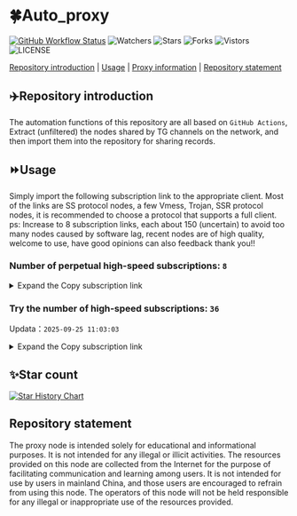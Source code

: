 # 🍀Auto_proxy
[![GitHub Workflow Status](https://img.shields.io/github/actions/workflow/status/PangTouY00/Auto_proxy/main.yml?branch=main)](https://github.com/PangTouY00/Auto_proxy/actions/workflows/main.yml?branch=main) 
![Watchers](https://img.shields.io/github/watchers/w1770946466/Auto_proxy) ![Stars](https://img.shields.io/github/stars/PangTouY00/Auto_proxy) ![Forks](https://img.shields.io/github/forks/w1770946466/Auto_proxy) ![Vistors](https://visitor-badge.laobi.icu/badge?page_id=PangTouY00.Auto_proxy) ![LICENSE](https://img.shields.io/badge/license-CC%20BY--SA%204.0-green.svg)

[Repository introduction](https://github.com/PangTouY00/Auto_proxy#Repositoryintroduction) | [Usage](https://github.com/PangTouY00/Auto_proxy#Usage) | [Proxy information](https://github.com/PangTouY00/Auto_proxy#Proxyinformation) | [Repository statement](https://github.com/PangTouY00/Auto_proxy#Repositorystatement)

## ✈️Repository introduction
The automation functions of this repository are all based on `GitHub Actions`,
Extract (unfiltered) the nodes shared by TG channels on the network, and then import them into the repository for sharing records.

## ⏩Usage
Simply import the following subscription link to the appropriate client. Most of the links are SS protocol nodes, a few Vmess, Trojan, SSR protocol nodes, it is recommended to choose a protocol that supports a full client.
ps: Increase to 8 subscription links, each about 150 (uncertain) to avoid too many nodes caused by software lag, recent nodes are of high quality, welcome to use, have good opinions can also feedback thank you!!

### Number of perpetual high-speed subscriptions: `8`

<details>
  <summary>Expand the Copy subscription link</summary>

  
- [Multiprotocol Base64 encoding](https://raw.githubusercontent.com/PangTouY00/Auto_proxy/main/Long_term_subscription1)
`https://raw.githubusercontent.com/PangTouY00/Auto_proxy/main/Long_term_subscription_num`
`Total number of merge nodes: 304`

- [Multiprotocol Base64 encoding](https://raw.githubusercontent.com/PangTouY00/Auto_proxy/main/Long_term_subscription1)
`https://raw.githubusercontent.com/PangTouY00/Auto_proxy/main/Long_term_subscription1`
`Total number of merge nodes: 39`

- [Multiprotocol Base64 encoding](https://raw.githubusercontent.com/PangTouY00/Auto_proxy/main/Long_term_subscription2)
`https://raw.githubusercontent.com/PangTouY00/Auto_proxy/main/Long_term_subscription2`
`Total number of merge nodes: 39`

- [Multiprotocol Base64 encoding](https://raw.githubusercontent.com/PangTouY00/Auto_proxy/main/Long_term_subscription3)
`https://raw.githubusercontent.com/PangTouY00/Auto_proxy/main/Long_term_subscription3`
`Total number of merge nodes: 39`

- [Multiprotocol Base64 encoding](https://raw.githubusercontent.com/PangTouY00/Auto_proxy/main/Long_term_subscription4)
`https://raw.githubusercontent.com/PangTouY00/Auto_proxy/main/Long_term_subscription4`
`Total number of merge nodes: 39`

- [Multiprotocol Base64 encoding](https://raw.githubusercontent.comPangTouY00/Auto_proxy/main/Long_term_subscription5)
`https://raw.githubusercontent.com/PangTouY00/Auto_proxy/main/Long_term_subscription5`
`Total number of merge nodes: 39`

- [Multiprotocol Base64 encoding](https://raw.githubusercontent.com/PangTouY00/Auto_proxy/main/Long_term_subscription6)
`https://raw.githubusercontent.com/PangTouY00/Auto_proxy/main/Long_term_subscription6`
`Total number of merge nodes: 39`

- [Multiprotocol Base64 encoding](https://raw.githubusercontent.com/PangTouY00/Auto_proxy/main/Long_term_subscription7)
`https://raw.githubusercontent.com/PangTouY00/Auto_proxy/main/Long_term_subscription7`
`Total number of merge nodes: 39`

- [Multiprotocol Base64 encoding](https://raw.githubusercontent.com/PangTouY00/Auto_proxy/main/Long_term_subscription8)
`https://raw.githubusercontent.com/PangTouY00/Auto_proxy/main/Long_term_subscription8`
`Total number of merge nodes: 31`

- [Clash subscription](https://raw.githubusercontent.com/PangTouY00/Auto_proxy/main/Long_term_subscription2.yaml)
`https://raw.githubusercontent.com/PangTouY00/Auto_proxy/main/Long_term_subscription1.yaml`


- [Clash subscription](https://raw.githubusercontent.com/PangTouY00/Auto_proxy/main/Long_term_subscription2.yaml)
`https://raw.githubusercontent.com/PangTouY00/Auto_proxy/main/Long_term_subscription2.yaml`


- [Clash subscription](https://raw.githubusercontent.com/PangTouY00/Auto_proxy/main/Long_term_subscription3.yaml)
`https://raw.githubusercontent.com/PangTouY00/Auto_proxy/main/Long_term_subscription3.yaml`
  
</details>

### Try the number of high-speed subscriptions: `36`
Updata：`2025-09-25 11:03:03`


<details>
  <summary>Expand the Copy subscription link</summary>  



















































































































































































































































































































































































































































































































































































































































































































































































































































































































































































































































































































































































































































































































































































































































































































































































































































































































































































































































































































































































































































































































































































































































































































































































































































































































































































































































































































































































































































































































































































































































































































































































































































































































































































































































































































































































































































































































































































































































































































































































































































































































































































































































































































































































































































































































































































































































































































































































































































































































































































































































































































































































































































































































































































































































































































































































































































































































































































































































































































































































































































































































































































































































































































































































































































































































































































































































































































































































































































































































































































































































































































































































































































































































































































































































































































































































































































































































































































































































































































































































































































































































































































































































































































































































































































































































































































































































































































































































































































































































































































































































































































































































































































































































































































































































































































































































































































































































































































































































































































































































































































































































































































































































































































































































































































































































































































































































































































































































































































































































































































































































































































































































































































































































































































































































































































































































































































































































































































































































































































































































































































































































































































































































































































































































































































































































































































































































































































































































































































































































































































































































































































































































































































































































































































































































































































































































































































































































































































































































































































































































































































































































































































































































































































































































































































































































































































































































































































































































































































































































































































































































































































































































































































































































































































































































































































































































































































































































































































































































































































































































































































































































































































































































































































































































































































































































































































































































































































































































































































































































































































































































































































































































































































































































































































































































































































































































































































































































































































































































































































































































































































































































































































































































































































































































































































































































































































































































































































































































































































































































































































































































































































































































































































































































































































































































































































































































































































































































































































































































































































































































































































































































































































































































































































































































































































































































































































































































































































































































































































































































































































































































































































































































































































































































































































































































































































































































































































































































































































































































































































































































































































































































































































































































































































































































































































































































































































































































































































































































































































































































































































































































































































































































































































































































































































































































































































































































































































































































































































































































































































































































































































































































































































































































































































































































































































>Trial subscription：
`https://cfvpn.com/api/v1/client/subscribe?token=90f0d660bc5a6c70395f57074ef33338`




>Trial subscription：
`https://qingyun.zybs.eu.org/api/v1/client/subscribe?token=b13636bf2f7c51c3798b77a5a4e7b566`




>Trial subscription：
`https://go.yueyun.de/api/v1/client/subscribe?token=2aa83d0c2bc718a5011a6395b83550e2`




>Trial subscription：
`https://sufujia.top/api/v1/client/subscribe?token=a605493e18d1dbdc6418c462bbb5b9c0`




>Trial subscription：
`https://yywhale.com/api/v1/client/subscribe?token=c28344a993fba3588114babaa1170610`




>Trial subscription：
`https://newbee.cyou/api/v1/client/subscribe?token=81916270f1ced04a21c1b382c860a20d`




>Trial subscription：
`https://ylccloud.top/api/v1/client/subscribe?token=23a9b34113b9d8e11a246778c5a38fa4`




>Trial subscription：
`https://cn.newbee.cyou/api/v1/client/subscribe?token=bba370851efa22baaa9ee8731de7e0ed`




>Trial subscription：
`https://wdawd.ldldfwq.top/api/v1/client/subscribe?token=fb6ec117f26b63cc7b9916ab9550f1a4`




>Trial subscription：
`https://v2s.ip-ddns.com/api/v1/client/subscribe?token=8b677b7be49602a2f33130edb20806e3`




>Trial subscription：
`https://cloud.mxlk.net/api/v1/client/subscribe?token=326d182aa698c81739ca4edf1e3450f3`




>Trial subscription：
`https://gw-zubknq2tly.1010520.click/api/v1/client/subscribe?token=4edce4e4cd820784d108eb0a9d547b8f`




>Trial subscription：
`https://nekocloud.qzz.io/api/v1/client/subscribe?token=156ce70338f97b12dd6e890ed3b511bd`




>Trial subscription：
`https://fs.v2rayse.com/share/20250925/b0s2l8kdii.txt`




>Trial subscription：
`https://gw-wzpalhftjc.1010520.click/api/v1/client/subscribe?token=5aff0599c96accf8fbebac21b361f1d6`




>Trial subscription：
`https://ld88.nxxbbf.com/api/v1/client/subscribe?token=ac5cd5db5f16d647f7edacc97703b9f9`




>Trial subscription：
`https://linlujs.cloud/api/v1/client/subscribe?token=fffc6b4044df98f6178c1b8f1250958f`




>Trial subscription：
`https://ldld.whtjdasha.com/api/v1/client/subscribe?token=9d8c530b3665b51833ae121b3bb958e5`




>Trial subscription：
`https://sy-4dskhb.fj520.click/api/v1/client/subscribe?token=29ae2f8bf1d92e11f3503a8d5e42b74d`




>Trial subscription：
`https://dashuai.us/api/v1/client/subscribe?token=32c0fff6cc211d25db830261f5cf0a43`




>Trial subscription：
`https://gw-tokwyrfy9u.1010520.click/api/v1/client/subscribe?token=cd53756771d989489056fc6770ece7b1`




>Trial subscription：
`https://www.eeevpn.com/api/v1/client/subscribe?token=9f6f5faa00e9891b50e88527a98dcfa4`




>Trial subscription：
`https://www.huojian2.xyz/api/v1/client/subscribe?token=215241f765af267cc3b53e27e5c4cae5`




>Trial subscription：
`https://www.camael.top/api/v1/client/subscribe?token=a3f8ed3cf17793914683e60c2dbc42c0`




>Trial subscription：
`https://nekocloud.xx.kg/api/v1/client/subscribe?token=dba9fe740b0f70983e53b0ad04c5f0d9`




>Trial subscription：
`https://multiserver.multiserveradelshoop.com/api/v1/client/subscribe?token=c904ab7b6bf68a557ad90863c5bc2cbd`




>Trial subscription：
`https://guanwang.1010520.click/api/v1/client/subscribe?token=6409c72326b05974125562fa67476991`




>Trial subscription：
`https://vbdy.850708.xyz/api/v1/client/subscribe?token=9b33eb16cbd39757ab15f81f9fce95eb`




>Trial subscription：
`https://gw-8gdesscrja.1010520.click/api/v1/client/subscribe?token=16eb7982d2f23571a79179a226bc8c5e`




>Trial subscription：
`https://asdaw.leidwxzcw.xyz/api/v1/client/subscribe?token=975c25c2eb8a0e356cc64a125d33fe6b`




>Trial subscription：
`https://xiaohuolongjc.top/api/v1/client/subscribe?token=0aea57eb8de8389ecfb2943d6ce6e743`




>Trial subscription：
`https://kingfisher.top/api/v1/client/subscribe?token=452ceb9a97879f26cfa4cebae3d3b00e`




>Trial subscription：
`https://mugagw.leidwxzcw.xyz/api/v1/client/subscribe?token=f8988506c664a1aae7eb5bfd75b5eacf`




>Trial subscription：
`http://tinnyrick8888.com/api/v1/client/subscribe?token=a33d21df71cedf7f22d47cbb394238ad`




>Trial subscription：
`https://dl.vfkum.website/api/v1/client/subscribe?token=c6b8aeb855a5893468ae92f4998bbcc6`




>Trial subscription：
`https://ldldo.top/api/v1/client/subscribe?token=b43ebce9b778f1d03051b90642a4a02d`



</details>

## ✨Star count
[![Star History Chart](https://api.star-history.com/svg?repos=PangTouY00/Auto_proxy&type=Date)](https://star-history.com/#w1770946466/Auto_proxy&Date)



## Repository statement
The proxy node is intended solely for educational and informational purposes. It is not intended for any illegal or illicit activities. The resources provided on this node are collected from the Internet for the purpose of facilitating communication and learning among users. It is not intended for use by users in mainland China, and those users are encouraged to refrain from using this node. The operators of this node will not be held responsible for any illegal or inappropriate use of the resources provided.

